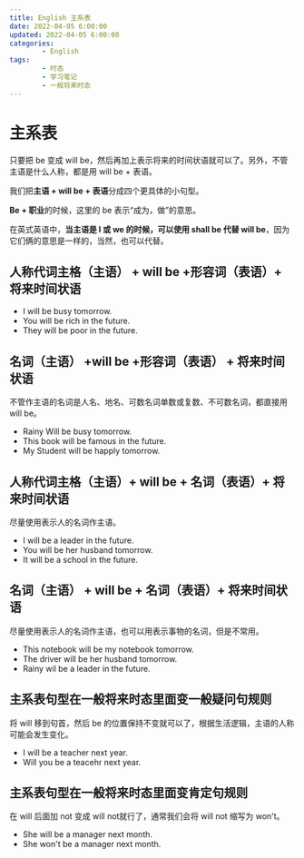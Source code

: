```yaml
---
title: English 主系表
date: 2022-04-05 6:00:00
updated: 2022-04-05 6:00:00
categories:
        - English
tags:
        - 时态
        - 学习笔记 
        - 一般将来时态
---
```


# 主系表

只要把 be 变成 will be，然后再加上表示将来的时间状语就可以了。另外，不管主语是什么人称，都是用 will be + 表语。

我们把**主语 + will be + 表语**分成四个更具体的小句型。

**Be + 职业**的时候，这里的 be 表示“成为，做”的意思。

在英式英语中，**当主语是 I 或 we 的时候，可以使用 shall be 代替 will be**，因为它们俩的意思是一样的，当然，也可以代替。

## 人称代词主格（主语） + will be +形容词（表语）+ 将来时间状语

- I will be busy tomorrow.
- You will be rich in the future.
- They will be poor in the future.

## 名词（主语） +will be +形容词（表语） + 将来时间状语

不管作主语的名词是人名、地名、可数名词单数或复数、不可数名词，都直接用 will be。

- Rainy Will be busy tomorrow.
- This book will be famous in the future.
- My Student will be happly tomorrow.

## 人称代词主格（主语）+ will be + 名词（表语）+ 将来时间状语

尽量使用表示人的名词作主语。

- I will be a leader in the future.
- You will be her husband tomorrow.
- It will be a school in the future.

## 名词（主语） + will be + 名词（表语）+ 将来时间状语

尽量使用表示人的名词作主语，也可以用表示事物的名词，但是不常用。

- This notebook will be my notebook tomorrow.
- The driver will be her husband tomorrow.
- Rainy wil be a leader in the future.

## 主系表句型在一般将来时态里面变一般疑问句规则

将 will 移到句首，然后 be 的位置保持不变就可以了，根据生活逻辑，主语的人称可能会发生变化。

- I will be a teacher next year.
- Will you be a teacehr next year.

## 主系表句型在一般将来时态里面变肯定句规则

在 will 后面加 not 变成 will not就行了，通常我们会将 will not 缩写为 won't。

- She will be a manager next month.
- She won't be a manager next month.



